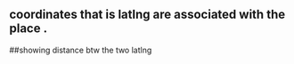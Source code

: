 ## coordinates that is latlng are associated with the place .
##showing distance btw the two latlng
